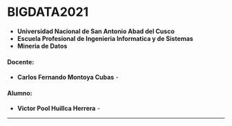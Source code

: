 # BIGDATA2021
- **Universidad Nacional de San Antonio Abad del Cusco**
- **Escuela Profesional de Ingenieria Informatica y de Sistemas**
- **Mineria de Datos**
#### Docente:
- **Carlos Fernando Montoya Cubas** -
#### Alumno:
- **Victor Pool Huillca Herrera** -
---
